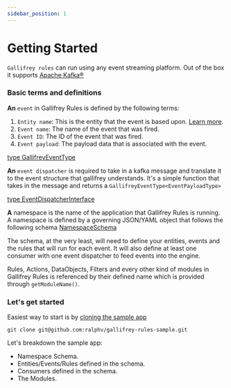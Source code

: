 ```yaml
---
sidebar_position: 1
---
```

# Getting Started

`Gallifrey rules` can run using any event streaming platform. Out of the box it supports [Apache Kafka®](https://kafka.apache.org/)

### Basic terms and definitions

  <strong>An</strong> `event` in Gallifrey Rules is defined by the following terms:

  1. `Entity name`: This is the entity that the event is based upon. [Learn more](../glossary.md#entity-or-entity-name).
  2. `Event name`: The name of the event that was fired.
  3. `Event ID`: The ID of the event that was fired.
  4. `Event payload`: The payload data that is associated with the event.

[type GallifreyEventType](https://github.com/ralphv/gallifrey-rules/blob/main/src/GallifreyEventType.ts#L4)

<strong>An</strong> `event dispatcher` is required to take in a kafka message and translate it to the event structure
that gallifrey understands. It's a simple function that takes in the message and returns a `GallifreyEventType<EventPayloadType>`

[type EventDispatcherInterface](https://github.com/ralphv/gallifrey-rules/blob/main/src/interfaces/Providers/EventDispatcherInterface.ts#L9)

<strong>A</strong> namespace is the name of the application that Gallifrey Rules is running. A namespace is defined
by a governing JSON/YAML object that follows the following schema [NamespaceSchema](https://github.com/ralphv/gallifrey-rules/blob/main/src/lib/NamespaceSchema.ts#L4)

The schema, at the very least, will need to define your entities, events and the rules that will run for each event. 
It will also define at least one consumer with one event dispatcher to feed events into the engine.

Rules, Actions, DataObjects, Filters and every other kind of modules in Gallifrey Rules is referenced by their defined name which is provided through `getModuleName()`.     

### Let's get started

Easiest way to start is by [cloning the sample app](https://github.com/ralphv/gallifrey-rules-sample)

```shell
git clone git@github.com:ralphv/gallifrey-rules-sample.git
```

Let's breakdown the sample app:

* Namespace Schema.
* Entities/Events/Rules defined in the schema.
* Consumers defined in the schema.
* The Modules.